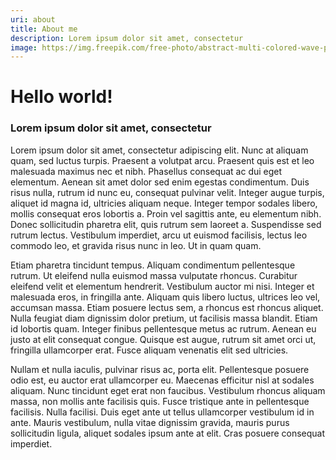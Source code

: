 ```yaml
---
uri: about
title: About me
description: Lorem ipsum dolor sit amet, consectetur
image: https://img.freepik.com/free-photo/abstract-multi-colored-wave-pattern-shiny-flowing-modern-generated-by-ai_188544-15588.jpg
---
```

<h1>Hello world!</h1>
<h3>Lorem ipsum dolor sit amet, consectetur</h3>
<p>
Lorem ipsum dolor sit amet, consectetur adipiscing elit. Nunc at aliquam quam, sed luctus turpis. Praesent a volutpat arcu. Praesent quis est et leo malesuada maximus nec et nibh. Phasellus consequat ac dui eget elementum. Aenean sit amet dolor sed enim egestas condimentum. Duis risus nulla, rutrum id nunc eu, consequat pulvinar velit. Integer augue turpis, aliquet id magna id, ultricies aliquam neque. Integer tempor sodales libero, mollis consequat eros lobortis a. Proin vel sagittis ante, eu elementum nibh. Donec sollicitudin pharetra elit, quis rutrum sem laoreet a. Suspendisse sed rutrum lectus. Vestibulum imperdiet, arcu ut euismod facilisis, lectus leo commodo leo, et gravida risus nunc in leo. Ut in quam quam.

Etiam pharetra tincidunt tempus. Aliquam condimentum pellentesque rutrum. Ut eleifend nulla euismod massa vulputate rhoncus. Curabitur eleifend velit et elementum hendrerit. Vestibulum auctor mi nisi. Integer et malesuada eros, in fringilla ante. Aliquam quis libero luctus, ultrices leo vel, accumsan massa. Etiam posuere lectus sem, a rhoncus est rhoncus aliquet. Nulla feugiat diam dignissim dolor pretium, ut facilisis massa blandit. Etiam id lobortis quam. Integer finibus pellentesque metus ac rutrum. Aenean eu justo at elit consequat congue. Quisque est augue, rutrum sit amet orci ut, fringilla ullamcorper erat. Fusce aliquam venenatis elit sed ultricies.

Nullam et nulla iaculis, pulvinar risus ac, porta elit. Pellentesque posuere odio est, eu auctor erat ullamcorper eu. Maecenas efficitur nisl at sodales aliquam. Nunc tincidunt eget erat non faucibus. Vestibulum rhoncus aliquam massa, non mollis ante facilisis quis. Fusce tristique ante in pellentesque facilisis. Nulla facilisi. Duis eget ante ut tellus ullamcorper vestibulum id in ante. Mauris vestibulum, nulla vitae dignissim gravida, mauris purus sollicitudin ligula, aliquet sodales ipsum ante at elit. Cras posuere consequat imperdiet.
</p>
